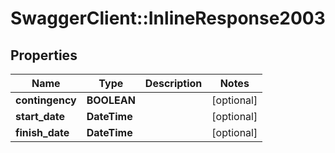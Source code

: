 # SwaggerClient::InlineResponse2003

## Properties
Name | Type | Description | Notes
------------ | ------------- | ------------- | -------------
**contingency** | **BOOLEAN** |  | [optional] 
**start_date** | **DateTime** |  | [optional] 
**finish_date** | **DateTime** |  | [optional] 


